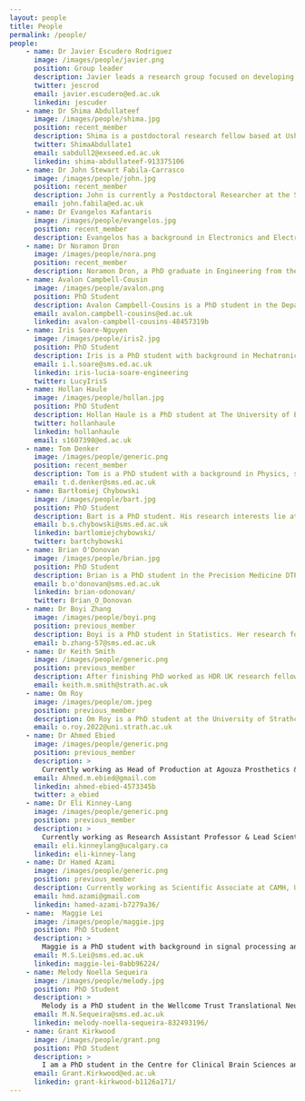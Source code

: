 ```yaml
---
layout: people
title: People
permalink: /people/
people:
    - name: Dr Javier Escudero Rodriguez 
      image: /images/people/javier.png
      position: Group leader
      description: Javier leads a research group focused on developing and applying signal processing algorithms to biomedical data.
      twitter: jescrod
      email: javier.escudero@ed.ac.uk
      linkedin: jescuder
    - name: Dr Shima Abdullateef
      image: /images/people/shima.jpg
      position: recent_member
      description: Shima is a postdoctoral research fellow based at Usher institute. Her research is developing an automated seizure detection method with minimal EEG montage. 
      twitter: ShimaAbdullate1
      email: sabdull2@exseed.ed.ac.uk
      linkedin: shima-abdullateef-913375106
    - name: Dr John Stewart Fabila-Carrasco
      image: /images/people/john.jpg
      position: recent_member
      description: John is currently a Postdoctoral Researcher at the School of Informatics. His research interests lie in spectral graph theory, specifically focusing on the discrete magnetic Laplacian and graph signal processing applications.
      email: john.fabila@ed.ac.uk
    - name: Dr Evangelos Kafantaris
      image: /images/people/evangelos.jpg
      position: recent_member
      description: Evangelos has a background in Electronics and Electrical Engineering and a PhD in Entropy Quantification Algorithms. His current research focuses on the analysis of systems and the design and deployment of machine learning algorithms.
    - name: Dr Noramon Dron
      image: /images/people/nora.png
      position: recent_member
      description: Noramon Dron, a PhD graduate in Engineering from the University of Edinburgh, is specializing in multimodal data fusion using tensor decomposition. Her research, particularly in the application of tensor decomposition to diverse biomedical contexts, with a specific focus on brain and psychological scores. Currently a lecturer in the Biomedical Engineering Department at Srinakharinwirot University, Thailand.
    - name: Avalon Campbell-Cousin
      image: /images/people/avalon.png
      position: PhD Student
      description: Avalon Campbell-Cousins is a PhD student in the Department of Engineering at the University of Edinburgh. His research focuses on how graph and network theory can be harnessed to analyze functional and structural MRI images, with the aim to develop graph measures sensitive to diseases such as Alzheimer’s.
      email: avalon.campbell-cousins@ed.ac.uk
      linkedin: avalon-campbell-cousins-48457319b
    - name: Iris Soare-Nguyen
      image: /images/people/iris2.jpg
      position: PhD Student
      description: Iris is a PhD student with background in Mechatronic Engineering and Control Theory. Her work consists in simulating network control using epileptic EEG dynamic connectivity with the purpose of steering connectivity away from the ictal state. 
      email: i.l.soare@sms.ed.ac.uk 
      linkedin: iris-lucia-soare-engineering
      twitter: LucyIrisS
    - name: Hollan Haule
      image: /images/people/hollan.jpg
      position: PhD Student
      description: Hollan Haule is a PhD student at The University of Edinburgh. His research focuses on developing machine learning techniques for analysis of ICU patient physiological time series data.
      twitter: hollanhaule
      linkedin: hollanhaule
      email: s1607398@ed.ac.uk
    - name: Tom Denker
      image: /images/people/generic.png
      position: recent_member
      description: Tom is a PhD student with a background in Physics, specializing in the automated, data-driven detection of ischemic cardiovascular pathologies through biosignal monitoring in intensive care settings.
      email: t.d.denker@sms.ed.ac.uk
    - name: Bartłomiej Chybowski
      image: /images/people/bart.jpg
      position: PhD Student
      description: Bart is a PhD student. His research interests lie at the intersection of computational neuroscience, data science and programming. He is particularly interested in analysing electroencephalogram signals (EEG).
      email: b.s.chybowski@sms.ed.ac.uk 
      linkedin: bartlomiejchybowski/
      twitter: bartchybowski
    - name: Brian O'Donovan
      image: /images/people/brian.jpg
      position: PhD Student
      description: Brian is a PhD student in the Precision Medicine DTP at the University of Edinburgh. His research focuses on the application of machine learning techniques to physiological time series data from paediatric intensive care units. 
      email: b.o'donovan@sms.ed.ac.uk
      linkedin: brian-odonovan/
      twitter: Brian_O_Donovan
    - name: Dr Boyi Zhang
      image: /images/people/boyi.png
      position: previous_member
      description: Boyi is a PhD student in Statistics. Her research focus on the combination of signal processing and network theory.
      email: b.zhang-57@sms.ed.ac.uk
    - name: Dr Keith Smith
      image: /images/people/generic.png
      position: previous_member
      description: After finishing PhD worked as HDR UK research fellow. Currently working as Lecturer at  Computer and Information Sciences, University of Strathclyde.
      email: keith.m.smith@strath.ac.uk
    - name: Om Roy
      image: /images/people/om.jpeg
      position: previous_member
      description: Om Roy is a PhD student at the University of Strathclyde and a research assistant at the University of Edinburgh. He's currently working on the Permutation Entropy for Graph Signals project funded by the Leverhulme Trust. Om's research involves creating mathematical models to analyze complex systems, particularly using network science techniques to study dynamic functional connectivity in EEG signals.
      email: o.roy.2022@uni.strath.ac.uk
    - name: Dr Ahmed Ebied
      image: /images/people/generic.png
      position: previous_member
      description: > 
        Currently working as Head of Production at Agouza Prosthetics & Orthotic center and as Part-time lecturer at New Cairo Technological University.
      email: Ahmed.m.ebied@gmail.com
      linkedin: ahmed-ebied-4573345b
      twitter: a_ebied
    - name: Dr Eli Kinney-Lang
      image: /images/people/generic.png
      position: previous_member
      description: >
        Currently working as Research Assistant Professor & Lead Scientist, BCI4Kids, Department of Pediatrics, Cumming School of Medicine, University of Calgary, Calgary, AB, Canada; Founder & CEO, BCI Games, Calgary, AB, Canada; Co-founder, Possibility Neurotechnologies, Calgary, AB, Canada.
      email: eli.kinneylang@ucalgary.ca
      linkedin: eli-kinney-lang
    - name: Dr Hamed Azami
      image: /images/people/generic.png
      position: previous_member
      description: Currently working as Scientific Associate at CAMH, University of Toronto, ON, CA.
      email: hmd.azami@gmail.com
      linkedin: hamed-azami-b7279a36/
    - name:  Maggie Lei
      image: /images/people/maggie.jpg
      position: PhD Student
      description: >
        Maggie is a PhD student with background in signal processing and communications. Her research focuses on the topic 'Nonlinear algorithms for the analysis of graph signals with applications to brain activity' with EEG signals, and higher-order network signal processing in particular.
      email: M.S.Lei@sms.ed.ac.uk
      linkedin: maggie-lei-0abb96224/
    - name: Melody Noella Sequeira
      image: /images/people/melody.jpg
      position: PhD Student
      description: >
        Melody is a PhD student in the Wellcome Trust Translational Neuroscience programme at the University of Edinburgh. Her research focuses on understanding non-invasive modalities, particularly retinal imaging and EEG, to investigate links between eye and brain changes in Alzheimer's Disease.
      email: M.N.Sequeira@sms.ed.ac.uk
      linkedin: melody-noella-sequeira-832493196/
    - name: Grant Kirkwood
      image: /images/people/grant.png
      position: PhD Student
      description: >
        I am a PhD student in the Centre for Clinical Brain Sciences and UK Dementia Research Institute, funded by the Engineering and Physical Sciences Research Council (EPSRC). My thesis title for my PhD is 'Analysis and quantification of the waste clearance in the human brain and its role in neurodegeneration, vascular disease and neuroinflammation'.
      email: Grant.Kirkwood@ed.ac.uk
      linkedin: grant-kirkwood-b1126a171/
---
```


